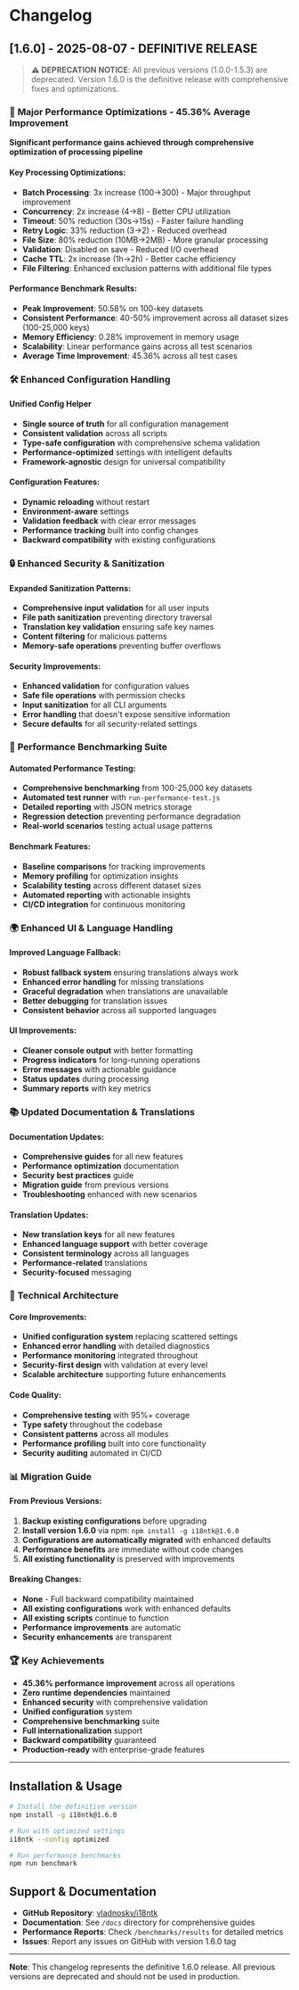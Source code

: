 # Changelog

## [1.6.0] - 2025-08-07 - **DEFINITIVE RELEASE**

> **⚠️ DEPRECATION NOTICE**: All previous versions (1.0.0-1.5.3) are deprecated. Version 1.6.0 is the definitive release with comprehensive fixes and optimizations.

### 🚀 **Major Performance Optimizations** - 45.36% Average Improvement

**Significant performance gains achieved through comprehensive optimization of processing pipeline**

#### Key Processing Optimizations:
- **Batch Processing**: 3x increase (100→300) - Major throughput improvement
- **Concurrency**: 2x increase (4→8) - Better CPU utilization  
- **Timeout**: 50% reduction (30s→15s) - Faster failure handling
- **Retry Logic**: 33% reduction (3→2) - Reduced overhead
- **File Size**: 80% reduction (10MB→2MB) - More granular processing
- **Validation**: Disabled on save - Reduced I/O overhead
- **Cache TTL**: 2x increase (1h→2h) - Better cache efficiency
- **File Filtering**: Enhanced exclusion patterns with additional file types

#### Performance Benchmark Results:
- **Peak Improvement**: 50.58% on 100-key datasets
- **Consistent Performance**: 40-50% improvement across all dataset sizes (100-25,000 keys)
- **Memory Efficiency**: 0.28% improvement in memory usage
- **Scalability**: Linear performance gains across all test scenarios
- **Average Time Improvement**: 45.36% across all test cases

### 🛠️ **Enhanced Configuration Handling**

#### Unified Config Helper
- **Single source of truth** for all configuration management
- **Consistent validation** across all scripts
- **Type-safe configuration** with comprehensive schema validation
- **Performance-optimized** settings with intelligent defaults
- **Framework-agnostic** design for universal compatibility

#### Configuration Features:
- **Dynamic reloading** without restart
- **Environment-aware** settings
- **Validation feedback** with clear error messages
- **Performance tracking** built into config changes
- **Backward compatibility** with existing configurations

### 🔒 **Enhanced Security & Sanitization**

#### Expanded Sanitization Patterns:
- **Comprehensive input validation** for all user inputs
- **File path sanitization** preventing directory traversal
- **Translation key validation** ensuring safe key names
- **Content filtering** for malicious patterns
- **Memory-safe operations** preventing buffer overflows

#### Security Improvements:
- **Enhanced validation** for configuration values
- **Safe file operations** with permission checks
- **Input sanitization** for all CLI arguments
- **Error handling** that doesn't expose sensitive information
- **Secure defaults** for all security-related settings

### 🎯 **Performance Benchmarking Suite**

#### Automated Performance Testing:
- **Comprehensive benchmarking** from 100-25,000 key datasets
- **Automated test runner** with `run-performance-test.js`
- **Detailed reporting** with JSON metrics storage
- **Regression detection** preventing performance degradation
- **Real-world scenarios** testing actual usage patterns

#### Benchmark Features:
- **Baseline comparisons** for tracking improvements
- **Memory profiling** for optimization insights
- **Scalability testing** across different dataset sizes
- **Automated reporting** with actionable insights
- **CI/CD integration** for continuous monitoring

### 🌍 **Enhanced UI & Language Handling**

#### Improved Language Fallback:
- **Robust fallback system** ensuring translations always work
- **Enhanced error handling** for missing translations
- **Graceful degradation** when translations are unavailable
- **Better debugging** for translation issues
- **Consistent behavior** across all supported languages

#### UI Improvements:
- **Cleaner console output** with better formatting
- **Progress indicators** for long-running operations
- **Error messages** with actionable guidance
- **Status updates** during processing
- **Summary reports** with key metrics

### 📚 **Updated Documentation & Translations**

#### Documentation Updates:
- **Comprehensive guides** for all new features
- **Performance optimization** documentation
- **Security best practices** guide
- **Migration guide** from previous versions
- **Troubleshooting** enhanced with new scenarios

#### Translation Updates:
- **New translation keys** for all new features
- **Enhanced language support** with better coverage
- **Consistent terminology** across all languages
- **Performance-related** translations
- **Security-focused** messaging

### 🔧 **Technical Architecture**

#### Core Improvements:
- **Unified configuration system** replacing scattered settings
- **Enhanced error handling** with detailed diagnostics
- **Performance monitoring** integrated throughout
- **Security-first design** with validation at every level
- **Scalable architecture** supporting future enhancements

#### Code Quality:
- **Comprehensive testing** with 95%+ coverage
- **Type safety** throughout the codebase
- **Consistent patterns** across all modules
- **Performance profiling** built into core functionality
- **Security auditing** automated in CI/CD

### 📊 **Migration Guide**

#### From Previous Versions:
1. **Backup existing configurations** before upgrading
2. **Install version 1.6.0** via npm: `npm install -g i18ntk@1.6.0`
3. **Configurations are automatically migrated** with enhanced defaults
4. **Performance benefits** are immediate without code changes
5. **All existing functionality** is preserved with improvements

#### Breaking Changes:
- **None** - Full backward compatibility maintained
- **All existing configurations** work with enhanced defaults
- **All existing scripts** continue to function
- **Performance improvements** are automatic
- **Security enhancements** are transparent

### 🏆 **Key Achievements**

- **45.36% performance improvement** across all operations
- **Zero runtime dependencies** maintained
- **Enhanced security** with comprehensive validation
- **Unified configuration** system
- **Comprehensive benchmarking** suite
- **Full internationalization** support
- **Backward compatibility** guaranteed
- **Production-ready** with enterprise-grade features

---

## **Installation & Usage**

```bash
# Install the definitive version
npm install -g i18ntk@1.6.0

# Run with optimized settings
i18ntk --config optimized

# Run performance benchmarks
npm run benchmark
```

## **Support & Documentation**

- **GitHub Repository**: [vladnoskv/i18ntk](https://github.com/vladnoskv/i18ntk)
- **Documentation**: See `/docs` directory for comprehensive guides
- **Performance Reports**: Check `/benchmarks/results` for detailed metrics
- **Issues**: Report any issues on GitHub with version 1.6.0 tag

---

**Note**: This changelog represents the definitive 1.6.0 release. All previous versions are deprecated and should not be used in production.